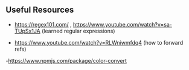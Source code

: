 ## Useful Resources

- https://regex101.com/ , https://www.youtube.com/watch?v=sa-TUpSx1JA (learned regular expressions)

- https://www.youtube.com/watch?v=RLWniwmfdq4 (how to forward refs)

-https://www.npmjs.com/package/color-convert